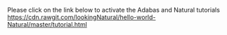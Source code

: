 Please click on the link below to activate the Adabas and Natural tutorials
https://cdn.rawgit.com/lookingNatural/hello-world-Natural/master/tutorial.html
